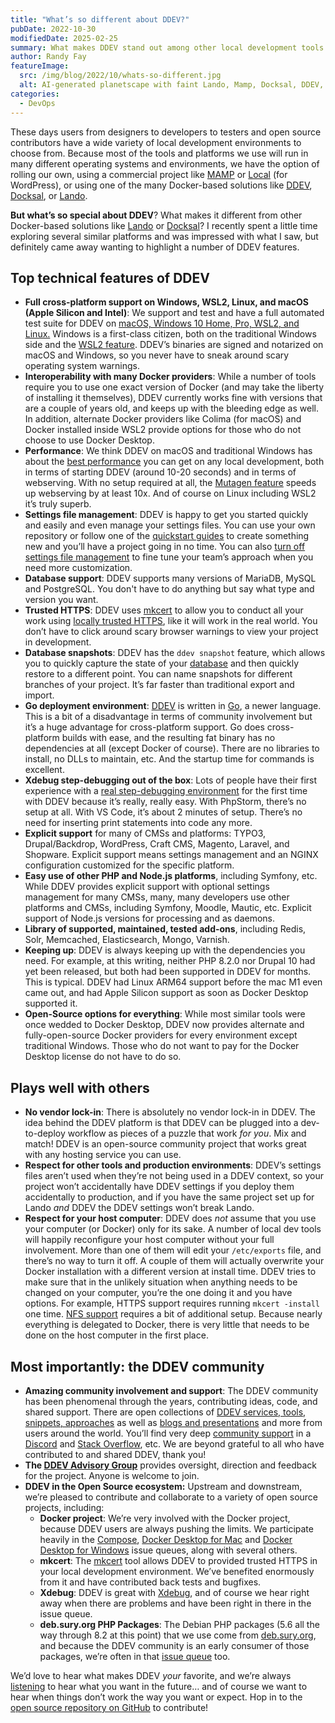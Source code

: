 ```yaml
---
title: "What’s so different about DDEV?"
pubDate: 2022-10-30
modifiedDate: 2025-02-25
summary: What makes DDEV stand out among other local development tools.
author: Randy Fay
featureImage:
  src: /img/blog/2022/10/whats-so-different.jpg
  alt: AI-generated planetscape with faint Lando, Mamp, Docksal, DDEV, and Local logos
categories:
  - DevOps
---
```


These days users from designers to developers to testers and open source contributors have a wide variety of local development environments to choose from. Because most of the tools and platforms we use will run in many different operating systems and environments, we have the option of rolling our own, using a commercial project like [MAMP](https://www.mamp.info/en/mamp-pro/mac/) or [Local](https://localwp.com/) (for WordPress), or using one of the many Docker-based solutions like [DDEV](https://ddev.readthedocs.io/), [Docksal](https://docksal.io/), or [Lando](https://lando.dev/).

**But what’s so special about DDEV**? What makes it different from other Docker-based solutions like [Lando](https://lando.dev/) or [Docksal](https://docksal.io/)? I recently spent a little time exploring several similar platforms and was impressed with what I saw, but definitely came away wanting to highlight a number of DDEV features.

## Top technical features of DDEV

- **Full cross-platform support on Windows, WSL2, Linux, and macOS (Apple Silicon and Intel)**: We support and test and have a full automated test suite for DDEV on [macOS, Windows 10 Home, Pro, WSL2, and Linux.](https://ddev.readthedocs.io/en/stable/#system-requirements) Windows is a first-class citizen, both on the traditional Windows side and the [WSL2 feature](https://ddev.com/ddev-local/ddev-wsl2-getting-started/). DDEV’s binaries are signed and notarized on macOS and Windows, so you never have to sneak around scary operating system warnings.
- **Interoperability with many Docker providers**: While a number of tools require you to use one exact version of Docker (and may take the liberty of installing it themselves), DDEV currently works fine with versions that are a couple of years old, and keeps up with the bleeding edge as well. In addition, alternate Docker providers like Colima (for macOS) and Docker installed inside WSL2 provide options for those who do not choose to use Docker Desktop.
- **Performance**: We think DDEV on macOS and traditional Windows has about the [best performance](ddev-docker-desktop-and-colima-benchmarking-updated-dec-2022.md) you can get on any local development, both in terms of starting DDEV (around 10-20 seconds) and in terms of webserving. With no setup required at all, the [Mutagen feature](https://ddev.readthedocs.io/en/stable/users/install/performance/#mutagen) speeds up webserving by at least 10x. And of course on Linux including WSL2 it’s truly superb.
- **Settings file management**: DDEV is happy to get you started quickly and easily and even manage your settings files. You can use your own repository or follow one of the [quickstart guides](https://ddev.readthedocs.io/en/stable/users/quickstart/) to create something new and you’ll have a project going in no time. You can also [turn off settings file management](controlling-cms-settings-files-in-ddev-local.md) to fine tune your team’s approach when you need more customization.
- **Database support**: DDEV supports many versions of MariaDB, MySQL and PostgreSQL. You don't have to do anything but say what type and version you want.
- **Trusted HTTPS**: DDEV uses [mkcert](https://github.com/FiloSottile/mkcert) to allow you to conduct all your work using [locally trusted HTTPS](ddev-local-trusted-https-certificates.md), like it will work in the real world. You don’t have to click around scary browser warnings to view your project in development.
- **Database snapshots**: DDEV has the `ddev snapshot` feature, which allows you to quickly capture the state of your [database](https://ddev.readthedocs.io/en/stable/users/basics/database%5Fmanagement/) and then quickly restore to a different point. You can name snapshots for different branches of your project. It’s far faster than traditional export and import.
- **Go deployment environment**: [DDEV](https://github.com/ddev/ddev) is written in [Go](https://golang.org/), a newer language. This is a bit of a disadvantage in terms of community involvement but it’s a huge advantage for cross-platform support. Go does cross-platform builds with ease, and the resulting fat binary has no dependencies at all (except Docker of course). There are no libraries to install, no DLLs to maintain, etc. And the startup time for commands is excellent.
- **Xdebug step-debugging out of the box**: Lots of people have their first experience with a [real step-debugging environment](https://ddev.readthedocs.io/en/stable/users/debugging-profiling/step-debugging/) for the first time with DDEV because it’s really, really easy. With PhpStorm, there’s no setup at all. With VS Code, it’s about 2 minutes of setup. There’s no need for inserting print statements into code any more.
- **Explicit support** for many of CMSs and platforms: TYPO3, Drupal/Backdrop, WordPress, Craft CMS, Magento, Laravel, and Shopware. Explicit support means settings management and an NGINX configuration customized for the specific platform.
- **Easy use of other PHP and Node.js platforms**, including Symfony, etc. While DDEV provides explicit support with optional settings management for many CMSs, many, many developers use other platforms and CMSs, including Symfony, Moodle, Mautic, etc. Explicit support of Node.js versions for processing and as daemons.
- **Library of supported, maintained, tested add-ons**, including Redis, Solr, Memcached, Elasticsearch, Mongo, Varnish.
- **Keeping up**: DDEV is always keeping up with the dependencies you need. For example, at this writing, neither PHP 8.2.0 nor Drupal 10 had yet been released, but both had been supported in DDEV for months. This is typical. DDEV had Linux ARM64 support before the mac M1 even came out, and had Apple Silicon support as soon as Docker Desktop supported it.
- **Open-Source options for everything**: While most similar tools were once wedded to Docker Desktop, DDEV now provides alternate and fully-open-source Docker providers for every environment except traditional Windows. Those who do not want to pay for the Docker Desktop license do not have to do so.

## Plays well with others

- **No vendor lock-in**: There is absolutely no vendor lock-in in DDEV. The idea behind the DDEV platform is that DDEV can be plugged into a dev-to-deploy workflow as pieces of a puzzle that work _for you_. Mix and match! DDEV is an open-source community project that works great with any hosting service you can use.
- **Respect for other tools and production environments**: DDEV’s settings files aren’t used when they’re not being used in a DDEV context, so your project won’t accidentally have DDEV settings if you deploy them accidentally to production, and if you have the same project set up for Lando _and_ DDEV the DDEV settings won’t break Lando.
- **Respect for your host computer**: DDEV does _not_ assume that you use your computer (or Docker) only for its sake. A number of local dev tools will happily reconfigure your host computer without your full involvement. More than one of them will edit your `/etc/exports` file, and there’s no way to turn it off. A couple of them will actually overwrite your Docker installation with a different version at install time. DDEV tries to make sure that in the unlikely situation when anything needs to be changed on your computer, you’re the one doing it and you have options. For example, HTTPS support requires running `mkcert -install` one time. [NFS support](https://ddev.com/ddev-local/ddev-local-nfs-mounting-setup-macos/) requires a bit of additional setup. Because nearly everything is delegated to Docker, there is very little that needs to be done on the host computer in the first place.

## Most importantly: the DDEV community

- **Amazing community involvement and support**: The DDEV community has been phenomenal through the years, contributing ideas, code, and shared support. There are open collections of [DDEV services, tools, snippets, approaches](https://ddev.readthedocs.io/en/stable/users/extend/additional-services/) as well as [blogs and presentations](https://github.com/ddev/awesome-ddev) and more from users around the world. You’ll find very deep [community support](https://ddev.readthedocs.io/en/stable/users/support/) in a [Discord](/s/discord) and [Stack Overflow](https://stackoverflow.com/tags/ddev), etc. We are beyond grateful to all who have contributed to and shared DDEV, thank you!
- **The [DDEV Advisory Group](https://github.com/ddev/ddev/discussions/categories/ddev-advisory-group)** provides oversight, direction and feedback for the project. Anyone is welcome to join.
- **DDEV in the Open Source ecosystem:** Upstream and downstream, we’re pleased to contribute and collaborate to a variety of open source projects, including:
  - **Docker project**: We’re very involved with the Docker project, because DDEV users are always pushing the limits. We participate heavily in the [Compose](https://github.com/docker/compose/issues), [Docker Desktop for Mac](https://github.com/docker/for-mac/issues) and [Docker Desktop for Windows](https://github.com/docker/for-win/issues) issue queues, along with several others.
  - **mkcert**: The [mkcert](https://github.com/FiloSottile/mkcert) tool allows DDEV to provided trusted HTTPS in your local development environment. We’ve benefited enormously from it and have contributed back tests and bugfixes.
  - **Xdebug**: DDEV is great with [Xdebug](https://xdebug.org/), and of course we hear right away when there are problems and have been right in there in the issue queue.
  - **deb.sury.org PHP Packages**: The Debian PHP packages (5.6 all the way through 8.2 at this point) that we use come from [deb.sury.org](https://deb.sury.org), and because the DDEV community is an early consumer of those packages, we’re often in that [issue queue](https://github.com/oerdnj/deb.sury.org/issues) too.

We’d love to hear what makes DDEV _your_ favorite, and we’re always [listening](https://ddev.readthedocs.io/en/stable/users/support/) to hear what you want in the future… and of course we want to hear when things don’t work the way you want or expect. Hop in to the [open source repository on GitHub](https://github.com/ddev/ddev) to contribute!
